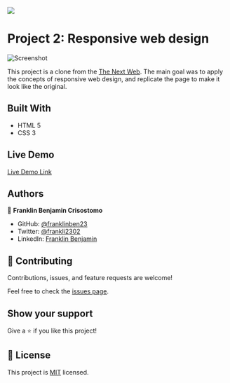 ![](https://img.shields.io/badge/Microverse-blueviolet)

# Project 2: Responsive web design

![Screenshot](https://user-images.githubusercontent.com/68623189/101953587-fa174f00-3bd0-11eb-97f5-0b94a29f2bdd.png)

This project is a clone from the [The Next Web](https://thenextweb.com/). The main goal was to apply the concepts of responsive web design, and replicate the page to make it look like the original.

## Built With

- HTML 5
- CSS 3

## Live Demo

[Live Demo Link](https://franklinben23.github.io/The-next-web-clone/)

## Authors

👤 **Franklin Benjamin Crisostomo**

- GitHub: [@franklinben23](https://github.com/franklinben23)
- Twitter: [@frankli2302](https://twitter.com/Frankli2302)
- LinkedIn: [Franklin Benjamin](https://www.linkedin.com/in/franklin-benjamin-a45956136/)

## 🤝 Contributing

Contributions, issues, and feature requests are welcome!

Feel free to check the [issues page](issues/).

## Show your support

Give a ⭐️ if you like this project!

## 📝 License

This project is [MIT](lic.url) licensed.
